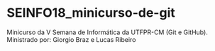 # SEINFO18_minicurso-de-git
Minicurso da V Semana de Informática da UTFPR-CM (Git e GitHub). Ministrado por: Giorgio Braz e Lucas Ribeiro
